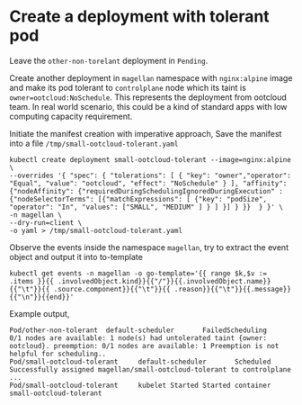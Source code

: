 # Create a deployment with tolerant pod

Leave the `other-non-torelant` deployment in `Pending`.

Create another deployment in `magellan` namespace with `nginx:alpine` image and make its pod tolerant to `controlplane` node which its taint  is `owner=ootcloud:NoSchedule`. This represents the deployment from ootcloud team. In real world scenario, this could be a kind of standard apps with low computing capacity requirement.

Initiate the manifest creation with imperative approach,
Save the manifest into a file `/tmp/small-ootcloud-tolerant.yaml`

```shell
kubectl create deployment small-ootcloud-tolerant --image=nginx:alpine \
--overrides '{ "spec": { "tolerations": [ { "key": "owner","operator": "Equal", "value": "ootcloud", "effect": "NoSchedule" } ], "affinity": {"nodeAffinity": {"requiredDuringSchedulingIgnoredDuringExecution" : {"nodeSelectorTerms": [{"matchExpressions": [ {"key": "podSize", "operator": "In", "values": ["SMALL", "MEDIUM" ] } ] }] } }}  } }' \
-n magellan \
--dry-run=client \
-o yaml > /tmp/small-ootcloud-tolerant.yaml
```

Observe the events inside the namespace `magellan`, try to extract the event object and output it into to-template

`kubectl get events -n magellan -o go-template='{{ range $k,$v := .items }}{{ .involvedObject.kind}}{{"/"}}{{.involvedObject.name}}{{"\t"}}{{ .source.component}}{{"\t"}}{{ .reason}}{{"\t"}}{{.message}}{{"\n"}}{{end}}'`

Example output,

```text
Pod/other-non-tolerant  default-scheduler       FailedScheduling        0/1 nodes are available: 1 node(s) had untolerated taint {owner: ootcloud}. preemption: 0/1 nodes are available: 1 Preemption is not helpful for scheduling..
Pod/small-ootcloud-tolerant     default-scheduler       Scheduled       Successfully assigned magellan/small-ootcloud-tolerant to controlplane
...
Pod/small-ootcloud-tolerant     kubelet Started Started container small-ootcloud-tolerant
```

